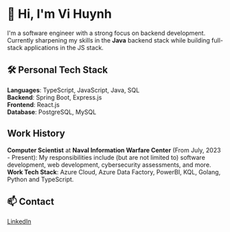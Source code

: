 # 👋 Hi, I'm Vi Huynh

I'm a software engineer with a strong focus on backend development. Currently sharpening my skills in the **Java** backend stack while building full-stack applications in the JS stack.


## 🛠 Personal Tech Stack

**Languages**: TypeScript, JavaScript, Java, SQL <br/>
**Backend**: Spring Boot, Express.js <br/>
**Frontend**: React.js <br/>
**Database**: PostgreSQL, MySQL <br/>

## Work History

**Computer Scientist** at **Naval Information Warfare Center** (From July, 2023 - Present): My responsibilities include (but are not limited to) software development, web development, cybersecurity assessments, and more. <br />
**Work Tech Stack**: Azure Cloud, Azure Data Factory, PowerBI, KQL, Golang, Python and TypeScript.

## 📫 Contact

[LinkedIn](https://www.linkedin.com/in/vthwin/)
